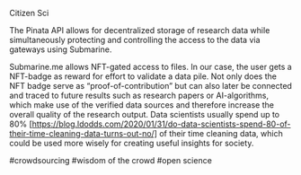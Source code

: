 Citizen Sci

The Pinata API allows for decentralized storage of research data while simultaneously protecting and controlling the access to the data via gateways using Submarine.

Submarine.me allows NFT-gated access to files. In our case, the user gets a NFT-badge as reward for effort to validate a data pile. Not only does the NFT badge serve as “proof-of-contribution” but can also later be connected and traced to future results such as research papers or AI-algorithms, which make use of the verified data sources and therefore increase the overall quality of the research output. Data scientists usually spend up to 80% [https://blog.ldodds.com/2020/01/31/do-data-scientists-spend-80-of-their-time-cleaning-data-turns-out-no/] of their time cleaning data, which could be used more wisely for creating useful insights for society.

#crowdsourcing #wisdom of the crowd #open science
